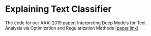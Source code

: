 # Explaining Text Classifier

The code for our AAAI 2019 paper:  Interpreting Deep Models for Text Analysis via Optimization and Regularization Methods [[paper link]](https://ojs.aaai.org//index.php/AAAI/article/view/4517)





